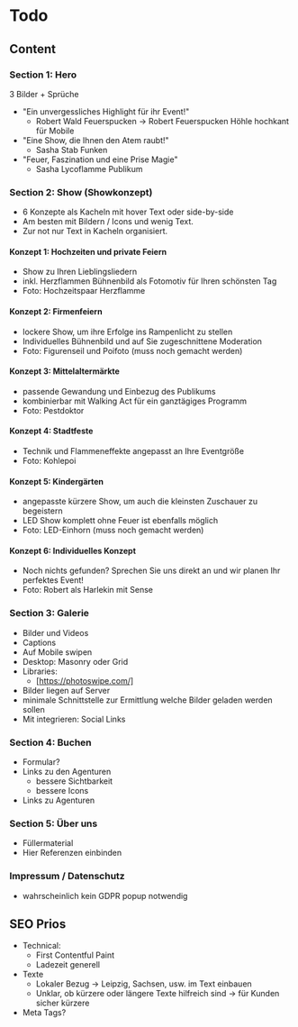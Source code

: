 # Todo

## Content

### Section 1: Hero

3 Bilder + Sprüche

* "Ein unvergessliches Highlight für ihr Event!"
  * Robert Wald Feuerspucken -> Robert Feuerspucken Höhle hochkant für Mobile
* "Eine Show, die Ihnen den Atem raubt!"
  * Sasha Stab Funken
* "Feuer, Faszination und eine Prise Magie"
  * Sasha Lycoflamme Publikum

### Section 2: Show (Showkonzept)

* 6 Konzepte als Kacheln mit hover Text oder side-by-side
* Am besten mit Bildern / Icons und wenig Text.
* Zur not nur Text in Kacheln organisiert.

#### Konzept 1: Hochzeiten und private Feiern

* Show zu Ihren Lieblingsliedern
* inkl. Herzflammen Bühnenbild als Fotomotiv für Ihren schönsten Tag
* Foto: Hochzeitspaar Herzflamme

#### Konzept 2: Firmenfeiern

* lockere Show, um ihre Erfolge ins Rampenlicht zu stellen
* Individuelles Bühnenbild und auf Sie zugeschnittene Moderation
* Foto: Figurenseil und Poifoto (muss noch gemacht werden)

#### Konzept 3: Mittelaltermärkte

* passende Gewandung und Einbezug des Publikums
* kombinierbar mit Walking Act für ein ganztägiges Programm
* Foto: Pestdoktor

#### Konzept 4: Stadtfeste

* Technik und Flammeneffekte angepasst an Ihre Eventgröße
* Foto: Kohlepoi

#### Konzept 5: Kindergärten

* angepasste kürzere Show, um auch die kleinsten Zuschauer zu begeistern
* LED Show komplett ohne Feuer ist ebenfalls möglich
* Foto: LED-Einhorn (muss noch gemacht werden)

#### Konzept 6: Individuelles Konzept

* Noch nichts gefunden? Sprechen Sie uns direkt an und wir planen Ihr perfektes Event!
* Foto: Robert als Harlekin mit Sense

### Section 3: Galerie

* Bilder und Videos
* Captions
* Auf Mobile swipen
* Desktop: Masonry oder Grid
* Libraries:
  * [https://photoswipe.com/]
* Bilder liegen auf Server
* minimale Schnittstelle zur Ermittlung welche Bilder geladen werden sollen
* Mit integrieren: Social Links

### Section 4: Buchen

* Formular?
* Links zu den Agenturen
  * bessere Sichtbarkeit
  * bessere Icons
* Links zu Agenturen

### Section 5: Über uns

* Füllermaterial
* Hier Referenzen einbinden

### Impressum / Datenschutz

* wahrscheinlich kein GDPR popup notwendig

## SEO Prios

* Technical:
  * First Contentful Paint
  * Ladezeit generell
* Texte
  * Lokaler Bezug -> Leipzig, Sachsen, usw. im Text einbauen
  * Unklar, ob kürzere oder längere Texte hilfreich sind -> für Kunden sicher kürzere
* Meta Tags?
